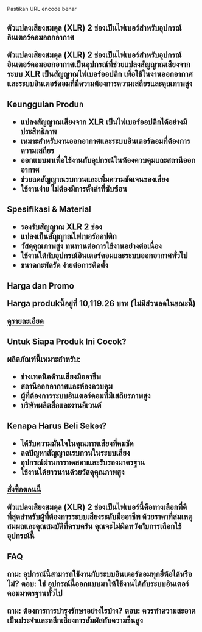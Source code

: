 Pastikan URL encode benar


<h2> ตัวแปลงเสียงสมดุล (XLR) 2 ช่องเป็นไฟเบอร์สําหรับอุปกรณ์อินเตอร์คอมออกอากาศ

ตัวแปลงเสียงสมดุล (XLR) 2 ช่องเป็นไฟเบอร์สําหรับอุปกรณ์อินเตอร์คอมออกอากาศเป็นอุปกรณ์ที่ช่วยแปลงสัญญาณเสียงจากระบบ XLR เป็นสัญญาณไฟเบอร์ออปติก เพื่อใช้ในงานออกอากาศและระบบอินเตอร์คอมที่มีความต้องการความเสถียรและคุณภาพสูง

<h2> Keunggulan Produก

- แปลงสัญญาณเสียงจาก XLR เป็นไฟเบอร์ออปติกได้อย่างมีประสิทธิภาพ
- เหมาะสําหรับงานออกอากาศและระบบอินเตอร์คอมที่ต้องการความเสถียร
- ออกแบบมาเพื่อใช้งานกับอุปกรณ์ในห้องควบคุมและสถานีออกอากาศ
- ช่วยลดสัญญาณรบกวนและเพิ่มความชัดเจนของเสียง
- ใช้งานง่าย ไม่ต้องมีการตั้งค่าที่ซับซ้อน

<h2> Spesifikasi & Material

- รองรับสัญญาณ XLR 2 ช่อง
- แปลงเป็นสัญญาณไฟเบอร์ออปติก
- วัสดุคุณภาพสูง ทนทานต่อการใช้งานอย่างต่อเนื่อง
- ใช้งานได้กับอุปกรณ์อินเตอร์คอมและระบบออกอากาศทั่วไป
- ขนาดกะทัดรัด ง่ายต่อการติดตั้ง

<h2> Harga dan Promo

Harga produkนี้อยู่ที่ 10,119.26 บาท (ไม่มีส่วนลดในขณะนี้)

<div class="flex justify-center my-2">
  <a href="https://buy.csgad.com/oCyhMT2" rel="nofollow sponsored" target="_blank" class="py-2 px-4 rounded-md text-white font-semibold bg-gradient-to-r from-[#f73c22] to-[#ff7b48]">ดูรายละเอียด</a>
</div>

<h2> Untuk Siapa Produk Ini Cocok?

ผลิตภัณฑ์นี้เหมาะสำหรับ:
- ช่างเทคนิคด้านเสียงมืออาชีพ
- สถานีออกอากาศและห้องควบคุม
- ผู้ที่ต้องการระบบอินเตอร์คอมที่มีเสถียรภาพสูง
- บริษัทผลิตสื่อและงานอีเวนต์

<h2> Kenapa Harus Beli Sekอง?

- ได้รับความมั่นใจในคุณภาพเสียงที่คมชัด
- ลดปัญหาสัญญาณรบกวนในระบบเสียง
- อุปกรณ์ผ่านการทดสอบและรับรองมาตรฐาน
- ใช้งานได้ยาวนานด้วยวัสดุคุณภาพสูง

<div class="flex justify-center my-2">
  <a href="https://buy.csgad.com/oCyhMT2" rel="nofollow sponsored" target="_blank" class="py-2 px-4 rounded-md text-white font-semibold bg-gradient-to-r from-[#f73c22] to-[#ff7b48]">สั่งซื้อตอนนี้</a>
</div>

ตัวแปลงเสียงสมดุล (XLR) 2 ช่องเป็นไฟเบอร์นี้คือทางเลือกที่ดีที่สุดสำหรับผู้ที่ต้องการระบบเสียงระดับมืออาชีพ ด้วยราคาที่สมเหตุสมผลและคุณสมบัติที่ครบครัน คุณจะไม่ผิดหวังกับการเลือกใช้อุปกรณ์นี้

<h2> FAQ

ถาม: อุปกรณ์นี้สามารถใช้งานกับระบบอินเตอร์คอมทุกยี่ห้อได้หรือไม่?
ตอบ: ใช่ อุปกรณ์นี้ออกแบบมาให้ใช้งานได้กับระบบอินเตอร์คอมมาตรฐานทั่วไป

ถาม: ต้องการการบำรุงรักษาอย่างไรบ้าง?
ตอบ: ควรทำความสะอาดเป็นประจำและหลีกเลี่ยงการสัมผัสกับความชื้นสูง